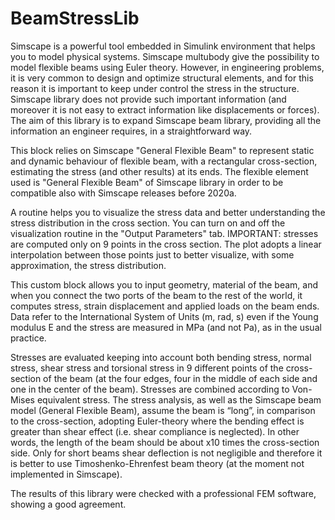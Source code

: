 # BeamStressLib
Simscape is a powerful tool embedded in Simulink environment that helps you to model physical systems. Simscape multubody give the possibility to model flexible beams using Euler theory. However, in engineering problems, it is very common to design and optimize structural elements, and for this reason it is important to keep under control the stress in the structure. Simscape library does not provide such important information (and moreover it is not easy to extract information like displacements or forces).
The aim of this library is to expand Simscape beam library, providing all the information an engineer requires, in a straightforward way.


This block relies on Simscape "General Flexible Beam" to represent static and dynamic behaviour of flexible beam, with a rectangular cross-section, estimating the stress (and other results) at its ends. The flexible element used is "General Flexible Beam" of Simscape library in order to be compatible also with Simscape releases before 2020a.

A routine helps you to visualize the stress data and better understanding the stress distribution in the cross section. You can turn on and off the visualization routine in the "Output Parameters" tab.
IMPORTANT: stresses are computed only on 9 points in the cross section. The plot adopts a linear interpolation between those points just to better visualize, with some approximation, the stress distribution.

This custom block allows you to input geometry, material of the beam, and when you connect the two ports of the beam to the rest of the world, it computes stress, strain displacement and applied loads on the beam ends. Data refer to the International System of Units (m, rad, s) even if the Young modulus E and the stress are measured in MPa (and not Pa), as in the usual practice.

Stresses are evaluated keeping into account both bending stress, normal stress, shear stress and torsional stress in 9 different points of the cross-section of the beam (at the four edges, four in the middle of each side and one in the center of the beam). Stresses are combined according to Von-Mises equivalent stress. The stress analysis, as well as the Simscape beam model (General Flexible Beam), assume the beam is “long”, in comparison to the cross-section, adopting Euler-theory where the bending effect is greater than shear effect (i.e. shear compliance is neglected). In other words, the length of the beam should be about x10 times the cross-section side. Only for short beams shear deflection is not negligible and therefore it is better to use Timoshenko-Ehrenfest beam theory (at the moment not implemented in Simscape).

The results of this library were checked with a professional FEM software, showing a good agreement.
